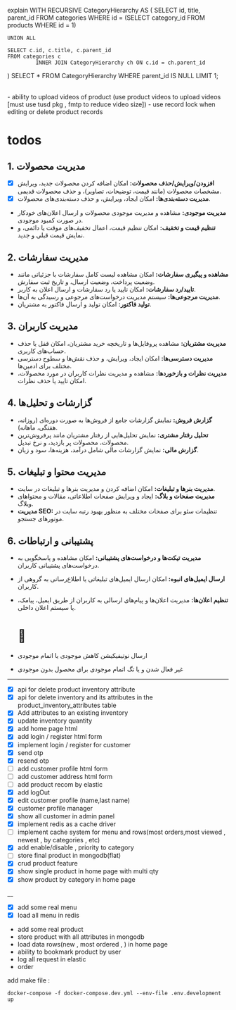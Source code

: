 explain WITH RECURSIVE CategoryHierarchy AS (
SELECT id, title, parent_id
FROM categories
WHERE id = (SELECT category_id FROM products WHERE id = 1)

    UNION ALL

    SELECT c.id, c.title, c.parent_id
    FROM categories c
             INNER JOIN CategoryHierarchy ch ON c.id = ch.parent_id

)
SELECT *
FROM CategoryHierarchy
WHERE parent_id IS NULL
LIMIT 1;


<br/>
- ability to upload videos of product (use product videos to upload
  videos [must use tusd pkg , fmtp to reduce video size])
- use record lock when editing or delete product records

# todos

## 1. مدیریت محصولات

- [x] **افزودن/ویرایش/حذف محصولات:** امکان اضافه کردن محصولات جدید، ویرایش مشخصات محصولات (مانند قیمت، توضیحات، تصاویر)،
  و حذف محصولات قدیمی.
- [x] **مدیریت دسته‌بندی‌ها:** امکان ایجاد، ویرایش، و حذف دسته‌بندی‌های محصولات.
- **مدیریت موجودی:** مشاهده و مدیریت موجودی محصولات و ارسال اعلان‌های خودکار در صورت کمبود موجودی.
- **تنظیم قیمت و تخفیف:** امکان تنظیم قیمت، اعمال تخفیف‌های موقت یا دائمی، و نمایش قیمت قبلی و جدید.

## 2. مدیریت سفارشات

- **مشاهده و پیگیری سفارشات:** امکان مشاهده لیست کامل سفارشات با جزئیاتی مانند وضعیت پرداخت، وضعیت ارسال، و تاریخ ثبت
  سفارش.
- **تایید/رد سفارشات:** امکان تایید یا رد سفارشات و ارسال اعلان به کاربر.
- **مدیریت مرجوعی‌ها:** سیستم مدیریت درخواست‌های مرجوعی و رسیدگی به آن‌ها.
- **تولید فاکتور:** امکان تولید و ارسال فاکتور به مشتریان.

## 3. مدیریت کاربران

- **مدیریت مشتریان:** مشاهده پروفایل‌ها و تاریخچه خرید مشتریان، امکان قفل یا حذف حساب‌های کاربری.
- **مدیریت دسترسی‌ها:** امکان ایجاد، ویرایش، و حذف نقش‌ها و سطوح دسترسی مختلف برای ادمین‌ها.
- **مدیریت نظرات و بازخوردها:** مشاهده و مدیریت نظرات کاربران در مورد محصولات، امکان تایید یا حذف نظرات.

## 4. گزارشات و تحلیل‌ها

- **گزارش فروش:** نمایش گزارشات جامع از فروش‌ها به صورت دوره‌ای (روزانه، هفتگی، ماهانه).
- **تحلیل رفتار مشتری:** نمایش تحلیل‌هایی از رفتار مشتریان مانند پرفروش‌ترین محصولات، محصولات پر بازدید، و نرخ تبدیل.
- **گزارش مالی:** نمایش گزارشات مالی شامل درآمد، هزینه‌ها، سود و زیان.

## 5. مدیریت محتوا و تبلیغات

- **مدیریت بنرها و تبلیغات:** امکان اضافه کردن و مدیریت بنرها و تبلیغات در سایت.
- **مدیریت صفحات و بلاگ:** ایجاد و ویرایش صفحات اطلاعاتی، مقالات و محتواهای وبلاگ.
- **مدیریت SEO:** تنظیمات سئو برای صفحات مختلف به منظور بهبود رتبه سایت در موتورهای جستجو.

## 6. پشتیبانی و ارتباطات

- **مدیریت تیکت‌ها و درخواست‌های پشتیبانی:** امکان مشاهده و پاسخگویی به درخواست‌های پشتیبانی کاربران.
- **ارسال ایمیل‌های انبوه:** امکان ارسال ایمیل‌های تبلیغاتی یا اطلاع‌رسانی به گروهی از کاربران.
- **تنظیم اعلان‌ها:** مدیریت اعلان‌ها و پیام‌های ارسالی به کاربران از طریق ایمیل، پیامک، یا سیستم اعلان داخلی.

  # 📝
- ارسال نوتیفیکیشن کاهش موجودی یا اتمام موجودی
- غیر فعال شدن و یا تگ اتمام موجودی برای محصول بدون موجودی

___

- [x] api for delete product inventory attribute
- [x] api for delete inventory and its attributes in the product_inventory_attributes table
- [x] Add attributes to an existing inventory
- [x] update inventory quantity
- [x] add home page html
- [x] add login / register html form
- [x] implement login / register for customer
- [x] send otp
- [x] resend otp
- [ ] add customer profile html form
- [ ] add customer address html form
- [ ] add product recom by elastic
- [x] add logOut
- [x] edit customer profile (name,last name)
- [x] customer profile manager
- [x] show all customer in admin panel
- [x] implement redis as a cache driver
- [ ] implement cache system for menu and rows(most orders,most viewed , newest , by categories , etc)
- [x] add enable/disable , priority to category
- [ ] store final product in mongodb(flat)
- [x] crud product feature
- [x] show single product in home page with multi qty
- [x] show product by category in home page

__
- [x] add some real menu
- [x] load all menu in redis
- add some real product
- store product with all attributes in mongodb
- load data rows(new , most ordered , ) in home page
- ability to bookmark product by user
- log all request in elastic
- order 

add make file :

`docker-compose -f docker-compose.dev.yml --env-file .env.development up
`